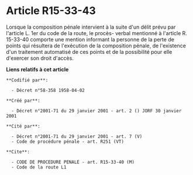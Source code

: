 # Article R15-33-43

Lorsque la composition pénale intervient à la suite d'un délit prévu par l'article L. 1er du code de la route, le procès-
verbal mentionné à l'article R. 15-33-40 comporte une mention informant la personne de la perte de points qui résultera de
l'exécution de la composition pénale, de l'existence d'un traitement automatisé de ces points et de la possibilité pour elle
d'exercer son droit d'accès.

**Liens relatifs à cet article**

	**Codifié par**:

	  - Décret n°58-358 1958-04-02

	**Créé par**:

	  - Décret n°2001-71 du 29 janvier 2001 - art. 2 () JORF 30 janvier 2001

	**Cité par**:

	  - Décret n°2001-71 du 29 janvier 2001 - art. 7 (V)
	  - Code de procédure pénale - art. R251 (VT)

	**Cite**:

	  - CODE DE PROCEDURE PENALE - art. R15-33-40 (M)
	  - Code de la route L1

